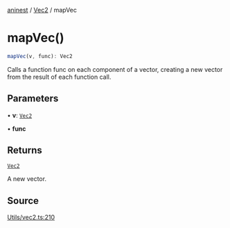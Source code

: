 [aninest](../../index.md) / [Vec2](../index.md) / mapVec

# mapVec()

```ts
mapVec(v, func): Vec2
```

Calls a function func on each component of a vector,
creating a new vector from the result of each function call.

## Parameters

• **v**: [`Vec2`](../type-aliases/Vec2.md)

• **func**

## Returns

[`Vec2`](../type-aliases/Vec2.md)

A new vector.

## Source

[Utils/vec2.ts:210](https://github.com/zphrs/aninest/blob/df0807b/src/Utils/vec2.ts#L210)
